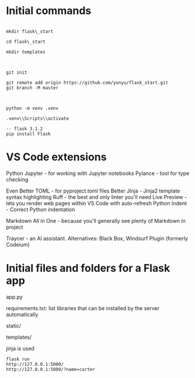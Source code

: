 # Initial commands



```script

mkdir flask\_start

cd flask\_start

mkdir templates



git init

git remote add origin https://github.com/yonyu/flask_start.git
git branch -M master



python -m venv .venv

.venv\\Scripts\\activate

-- flask 3.1.2
pip install Flask

```


# VS Code extensions

Python
Jupyter - for working with Jupyter notebooks
Pylance - tool for type checking

Even Better TOML - for pyproject.toml files
Better Jinja - Jinja2 template syntax highlighting
Ruff - the best and only linter you'll need
Live Preview - lets you render web pages within VS Code with auto-refresh
Python Indent - Correct Python indentation

Markdown All in One - because you'll generally see plenty of Markdown in project

Traycer - an AI assistant. Alternatives: Black Box, Windsurf Plugin (formerly Codeium)

# Initial files and folders for a Flask app



app.py

requirements.txt: list libraries that can be installed by the server automatically

static/

templates/

jinja is used


```script
flask run
http://127.0.0.1:5000/
http://127.0.0.1:5000/?name=carter

```


